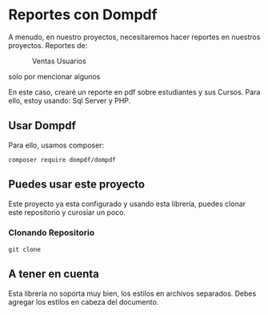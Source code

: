 # Reportes con Dompdf

<p>
	A menudo, en nuestro proyectos, necesitaremos hacer reportes en nuestros proyectos. Reportes de:
	<ul>
		<ol>
			Ventas
			Usuarios 
		</ol>
	</ul>
	solo por mencionar algunos
</p>

<p>
	En este caso, crearé un reporte en pdf sobre estudiantes y sus Cursos. Para ello, estoy usando: Sql Server y PHP.
</p>

## Usar Dompdf
<p>
	Para ello, usamos composer:
</p>

```
composer require dompdf/dompdf
```

## Puedes usar este proyecto
<p>
	Este proyecto ya esta configurado y usando esta librería, puedes clonar este repositorio y curosiar un poco.
</p>

### Clonando Repositorio

```
git clone
```

## A tener en cuenta
<p>
	Esta librería no soporta muy bien, los estilos en archivos separados. Debes agregar los estilos en cabeza del documento.
</p>